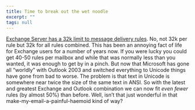 ```yaml
---
title: Time to break out the wet noodle
excerpt: ""
tags: null
---
```

<div class="Section1"> <a href="http://support.microsoft.com/default.aspx?scid=http://support.microsoft.com:80/support/kb/articles/Q241/3/25.ASP&amp;NoWebContent=1&amp;NoWebContent=1" target="_blank">Exchange Server has a 32k limit to message delivery rules</a>. No, not 32k per rule but 32k for all rules combined. This has been an annoying fact of life for Exchange users for a number of years now. If you were lucky you could get 40-50 rules per mailbox and while that was normally less than you wanted, it was enough to get by in a pinch.
 But now that Microsoft has gone all &ldquo;worldly&rdquo; with Outlook 2003 and switched everything to Unicode things have gone from bad to worse. The problem is that text in Unicode is somewhere near twice the size of the same text in ANSI. So with the latest and greatest Exchange and Outlook combination we can now fit <i>even fewer</i> rules (by almost 50%) than before.
 Well, isn&rsquo;t that just wonderful in that make-my-email-a-painful-haemoid kind of way?
</div>
